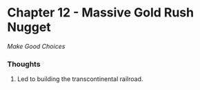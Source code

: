 # Chapter 12 - Massive Gold Rush Nugget
_Make Good Choices_

### Thoughts
1. Led to building the transcontinental railroad.
